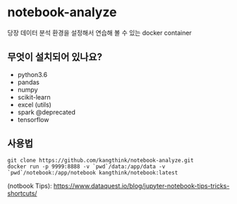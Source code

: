 # notebook-analyze
당장 데이터 분석 환경을 설정해서 연습해 볼 수 있는 docker container

## 무엇이 설치되어 있나요?
- python3.6
- pandas
- numpy
- scikit-learn
- excel (utils)
- spark @deprecated
- tensorflow

## 사용법
```shell
git clone https://github.com/kangthink/notebook-analyze.git
docker run -p 9999:8888 -v `pwd`/data:/app/data -v `pwd`/notebook:/app/notebook kangthink/notebook:latest
```

(notbook Tips): https://www.dataquest.io/blog/jupyter-notebook-tips-tricks-shortcuts/
